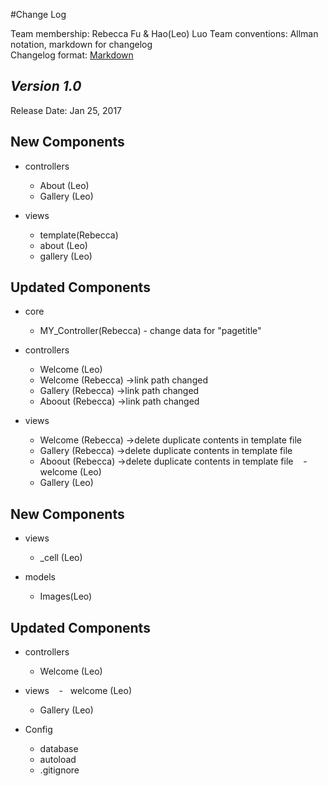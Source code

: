 #Change Log

Team membership:  Rebecca Fu & Hao(Leo) Luo 
Team conventions: Allman notation, markdown for changelog  
Changelog format: [Markdown](https://github.com/adam-p/markdown-here/wiki/Markdown-Cheatsheet) 

## *Version 1.0*

Release Date: Jan 25, 2017

## New Components

-   controllers

    -   About (Leo)
    -   Gallery (Leo)
	
-   views
	
    -	template(Rebecca)
    -   about (Leo)
    -   gallery (Leo)

    
## Updated Components

-   core
     -	MY_Controller(Rebecca) - change data for "pagetitle"

-   controllers

    -   Welcome (Leo)
    -   Welcome (Rebecca)	->link path changed
    -   Gallery (Rebecca)	->link path changed
    -   Aboout (Rebecca)	->link path changed

-   views

    -   Welcome (Rebecca)	->delete duplicate contents in template file
    -   Gallery (Rebecca)	->delete duplicate contents in template file
    -   Aboout (Rebecca)	->delete duplicate contents in template file
    -   welcome (Leo) 
    -   Gallery (Leo)

## New Components

-   views
    -   _cell (Leo)

-   models
    -   Images(Leo)
    
## Updated Components

-   controllers
    -   Welcome (Leo)

-   views
    -   welcome (Leo) 
    -   Gallery (Leo)

-   Config
    -   database
    -   autoload
    -   .gitignore


